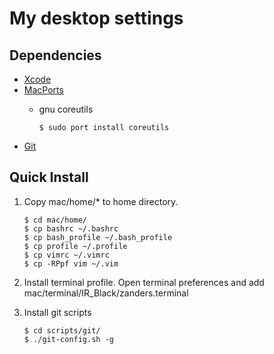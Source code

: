My desktop settings
===================

## Dependencies

* [Xcode](https://developer.apple.com/xcode/)
* [MacPorts](https://www.macports.org/)
  * gnu coreutils
  
    ```  
    $ sudo port install coreutils
    ```
* [Git](http://git-scm.com/)


## Quick Install

1. Copy mac/home/* to home directory.
   
   ```
   $ cd mac/home/
   $ cp bashrc ~/.bashrc
   $ cp bash_profile ~/.bash_profile
   $ cp profile ~/.profile
   $ cp vimrc ~/.vimrc
   $ cp -RPpf vim ~/.vim
   ```
2. Install terminal profile.
   Open terminal preferences and add mac/terminal/IR_Black/zanders.terminal
3. Install git scripts
   
   ```
   $ cd scripts/git/
   $ ./git-config.sh -g
   ```
